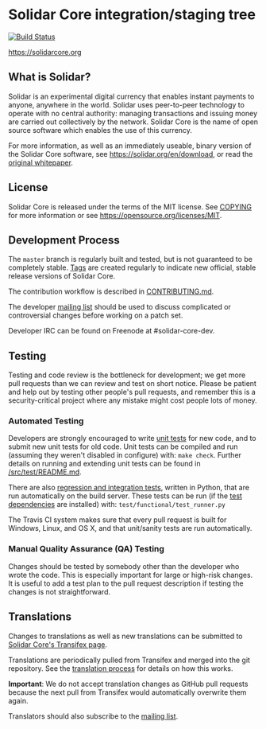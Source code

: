 Solidar Core integration/staging tree
=====================================

[![Build Status](https://travis-ci.org/solidar/solidar.svg?branch=master)](https://travis-ci.org/solidar/solidar)

https://solidarcore.org

What is Solidar?
----------------

Solidar is an experimental digital currency that enables instant payments to
anyone, anywhere in the world. Solidar uses peer-to-peer technology to operate
with no central authority: managing transactions and issuing money are carried
out collectively by the network. Solidar Core is the name of open source
software which enables the use of this currency.

For more information, as well as an immediately useable, binary version of
the Solidar Core software, see https://solidar.org/en/download, or read the
[original whitepaper](https://solidarcore.org/solidar.pdf).

License
-------

Solidar Core is released under the terms of the MIT license. See [COPYING](COPYING) for more
information or see https://opensource.org/licenses/MIT.

Development Process
-------------------

The `master` branch is regularly built and tested, but is not guaranteed to be
completely stable. [Tags](https://github.com/solidar/solidar/tags) are created
regularly to indicate new official, stable release versions of Solidar Core.

The contribution workflow is described in [CONTRIBUTING.md](CONTRIBUTING.md).

The developer [mailing list](https://lists.linuxfoundation.org/mailman/listinfo/solidar-dev)
should be used to discuss complicated or controversial changes before working
on a patch set.

Developer IRC can be found on Freenode at #solidar-core-dev.

Testing
-------

Testing and code review is the bottleneck for development; we get more pull
requests than we can review and test on short notice. Please be patient and help out by testing
other people's pull requests, and remember this is a security-critical project where any mistake might cost people
lots of money.

### Automated Testing

Developers are strongly encouraged to write [unit tests](src/test/README.md) for new code, and to
submit new unit tests for old code. Unit tests can be compiled and run
(assuming they weren't disabled in configure) with: `make check`. Further details on running
and extending unit tests can be found in [/src/test/README.md](/src/test/README.md).

There are also [regression and integration tests](/test), written
in Python, that are run automatically on the build server.
These tests can be run (if the [test dependencies](/test) are installed) with: `test/functional/test_runner.py`

The Travis CI system makes sure that every pull request is built for Windows, Linux, and OS X, and that unit/sanity tests are run automatically.

### Manual Quality Assurance (QA) Testing

Changes should be tested by somebody other than the developer who wrote the
code. This is especially important for large or high-risk changes. It is useful
to add a test plan to the pull request description if testing the changes is
not straightforward.

Translations
------------

Changes to translations as well as new translations can be submitted to
[Solidar Core's Transifex page](https://www.transifex.com/projects/p/solidar/).

Translations are periodically pulled from Transifex and merged into the git repository. See the
[translation process](doc/translation_process.md) for details on how this works.

**Important**: We do not accept translation changes as GitHub pull requests because the next
pull from Transifex would automatically overwrite them again.

Translators should also subscribe to the [mailing list](https://groups.google.com/forum/#!forum/solidar-translators).
